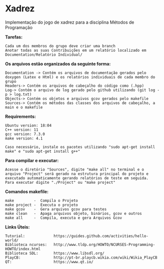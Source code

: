 # Xadrez
Implementação do jogo de xadrez para a disciplina Métodos de Programação

**Tarefas:**
	
	Cada um dos membros do grupo deve criar uma branch
	Anotar todas as suas Contribuições em um relatório localizado em Documentation/Relatório Individual/

**Os arquivos estão organizados da seguinte forma:**

	Documentation -> Contém os arquivos de documentação gerados pelo doxygen (Latex e Html) e os relatórios individuais de cada membro do grupo
	Headers-> Contém os arquivos de cabeçalho do código como (.hpp)
	Log-> Contém o arquivo de log gerado pelo github utilizando (git log -p > log.txt)
	Objects-> Contém os objetos e arquivos gcov gerados pelo makefile
	Sources-> Contém os métodos das classes dos arquivos de cabeçalho, a main e o makefile

**Requirements:**
	
	Ubuntu version: 18:04
	C++ version: 11
	gcc version: 7.3.0
	make version: 4.1
	
	Caso necessário, instale os pacotes utilizando "sudo apt-get install make" e "sudo apt-get install g++"

**Para compilar e executar:**
	
	Acesse o diretório "Sources", digite "make all" no terminal e o arquivo "Project" será gerado na estrutura principal do projeto e executado automaticamente gerando relatórios de teste em seguida. 
	Para executar digite "./Project" ou "make project"

**Comandos makefile:**
	
	make		 -	Compila o Projeto
	make project -	Executa o projeto
	make gcov	 -	Gera arquivos gcov para testes
	make clean	 -	Apaga arquivos objeto, binários, gcov e outros
	make all	 -	Compila, executa e gera Arquivos Gcov

**Links Úteis:**

	Tutorial:             https://guides.github.com/activities/hello-world/
	Biblioteca ncurses:   http://www.tldp.org/HOWTO/NCURSES-Programming-HOWTO/index.html
	Biblioteca SDL:       https://www.libsdl.org/
	PlayCB:               http://pt-br.playcb.wikia.com/wiki/Wikia_PlayCB
	QT:                   https://www.qt.io/ 
